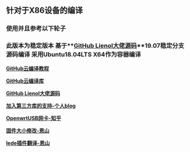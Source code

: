 ## 针对于X86设备的编译
### 使用并且参考以下轮子
### 此版本为稳定版本 基于**[GitHub Lienol大佬源码](https://github.com/Lienol/openwrt/tree/19.07)**19.07稳定分支源码编译 采用Ubuntu18.04LTS X64作为容器编译
**[GitHub云编译教程](https://p3terx.com/archives/build-openwrt-with-github-actions.html)**  

**[GitHub云编译库](https://github.com/P3TERX/Actions-OpenWrt)**  

**[GitHub Lienol大佬源码](https://github.com/Lienol/openwrt/tree/19.07)**  

**[加入第三方库的支持-个人blog](https://mianao.info/2020/05/05/%E7%BC%96%E8%AF%91%E6%9B%B4%E6%96%B0OpenWrt-PassWall%E5%92%8CSSR-plus%E6%8F%92%E4%BB%B6)**  

**[OpenwrtUSB网卡-知乎](https://zhuanlan.zhihu.com/p/345407608)**  

**[固件大小修改-恩山](https://www.right.com.cn/FORUM/thread-3695541-1-1.html)**  

**[lede插件翻译-恩山](https://www.right.com.cn/forum/thread-344825-1-1.html)**
